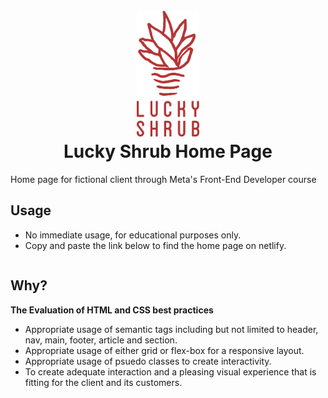 <h1 align='center'>
  <br>
<img src='images/logo1.png' width='100px'>
  <br>
  Lucky Shrub Home Page
  </h1>

<p>
  Home page for fictional client through Meta's Front-End Developer course<p>

## Usage

- No immediate usage, for educational purposes only.
- Copy and paste the link below to find the home page on netlify.

```

```

## Why?

<b>The Evaluation of HTML and CSS best practices</b>

- Appropriate usage of semantic tags including but not limited to header, nav, main, footer, article and section.
- Appropriate usage of either grid or flex-box for a responsive layout.
- Appropriate usage of psuedo classes to create interactivity.
- To create adequate interaction and a pleasing visual experience that is fitting for the client and its customers.

